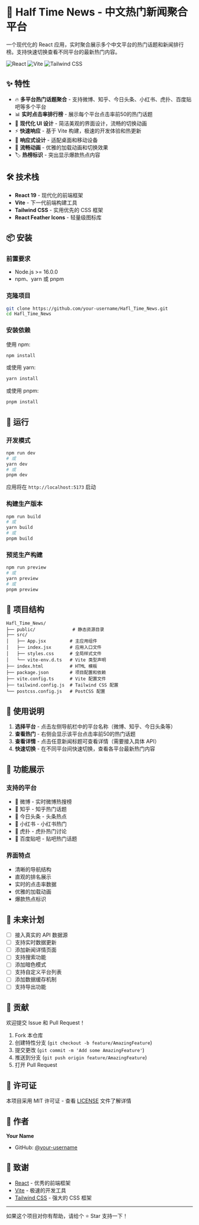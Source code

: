 # 📰 Half Time News - 中文热门新闻聚合平台

一个现代化的 React 应用，实时聚合展示多个中文平台的热门话题和新闻排行榜。支持快速切换查看不同平台的最新热门内容。

![React](https://img.shields.io/badge/React-19.1.0-61DAFB?style=flat-square&logo=react)
![Vite](https://img.shields.io/badge/Vite-4.5.3-646CFF?style=flat-square&logo=vite)
![Tailwind CSS](https://img.shields.io/badge/Tailwind_CSS-4.1.13-38B2AC?style=flat-square&logo=tailwind-css)

## ✨ 特性

- 🔥 **多平台热门话题聚合** - 支持微博、知乎、今日头条、小红书、虎扑、百度贴吧等多个平台
- 📊 **实时点击率排行榜** - 展示每个平台点击率前50的热门话题
- 🎨 **现代化 UI 设计** - 简洁美观的界面设计，流畅的切换动画
- ⚡ **快速响应** - 基于 Vite 构建，极速的开发体验和热更新
- 📱 **响应式设计** - 适配桌面和移动设备
- 🔄 **流畅动画** - 优雅的加载动画和切换效果
- 🏷️ **热榜标识** - 突出显示爆款热点内容

## 🛠️ 技术栈

- **React 19** - 现代化的前端框架
- **Vite** - 下一代前端构建工具
- **Tailwind CSS** - 实用优先的 CSS 框架
- **React Feather Icons** - 轻量级图标库

## 📦 安装

### 前置要求

- Node.js >= 16.0.0
- npm、yarn 或 pnpm

### 克隆项目

```bash
git clone https://github.com/your-username/Hafl_Time_News.git
cd Hafl_Time_News
```

### 安装依赖

使用 npm:
```bash
npm install
```

或使用 yarn:
```bash
yarn install
```

或使用 pnpm:
```bash
pnpm install
```

## 🚀 运行

### 开发模式

```bash
npm run dev
# 或
yarn dev
# 或
pnpm dev
```

应用将在 `http://localhost:5173` 启动

### 构建生产版本

```bash
npm run build
# 或
yarn build
# 或
pnpm build
```

### 预览生产构建

```bash
npm run preview
# 或
yarn preview
# 或
pnpm preview
```

## 📁 项目结构

```
Hafl_Time_News/
├── public/              # 静态资源目录
├── src/
│   ├── App.jsx         # 主应用组件
│   ├── index.jsx       # 应用入口文件
│   ├── styles.css      # 全局样式文件
│   └── vite-env.d.ts   # Vite 类型声明
├── index.html          # HTML 模板
├── package.json        # 项目配置和依赖
├── vite.config.ts      # Vite 配置文件
├── tailwind.config.js  # Tailwind CSS 配置
└── postcss.config.js   # PostCSS 配置
```

## 🎯 使用说明

1. **选择平台** - 点击左侧导航栏中的平台名称（微博、知乎、今日头条等）
2. **查看热门** - 右侧会显示该平台点击率前50的热门话题
3. **查看详情** - 点击任意新闻标题可查看详情（需要接入具体 API）
4. **快速切换** - 在不同平台间快速切换，查看各平台最新热门内容

## 🎨 功能展示

### 支持的平台

- 🔵 微博 - 实时微博热搜榜
- 🔶 知乎 - 知乎热门话题
- 📰 今日头条 - 头条热点
- 📸 小红书 - 小红书热门
- 🏀 虎扑 - 虎扑热门讨论
- 💬 百度贴吧 - 贴吧热门话题

### 界面特点

- 清晰的导航结构
- 直观的排名展示
- 实时的点击率数据
- 优雅的加载动画
- 爆款热点标识

## 🔮 未来计划

- [ ] 接入真实的 API 数据源
- [ ] 支持实时数据更新
- [ ] 添加新闻详情页面
- [ ] 支持搜索功能
- [ ] 添加暗色模式
- [ ] 支持自定义平台列表
- [ ] 添加数据缓存机制
- [ ] 支持导出功能

## 🤝 贡献

欢迎提交 Issue 和 Pull Request！

1. Fork 本仓库
2. 创建特性分支 (`git checkout -b feature/AmazingFeature`)
3. 提交更改 (`git commit -m 'Add some AmazingFeature'`)
4. 推送到分支 (`git push origin feature/AmazingFeature`)
5. 打开 Pull Request

## 📄 许可证

本项目采用 MIT 许可证 - 查看 [LICENSE](LICENSE) 文件了解详情

## 👤 作者

**Your Name**

- GitHub: [@your-username](https://github.com/your-username)

## 🙏 致谢

- [React](https://react.dev/) - 优秀的前端框架
- [Vite](https://vitejs.dev/) - 极速的开发工具
- [Tailwind CSS](https://tailwindcss.com/) - 强大的 CSS 框架

---

如果这个项目对你有帮助，请给个 ⭐ Star 支持一下！


